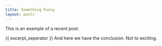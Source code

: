 ```yaml
---
title: Something Funny
layout: posts
---
```

This is an example of a recent post.

{{ excerpt_seperator }}
And here we have the conclusion. Not to exciting.
